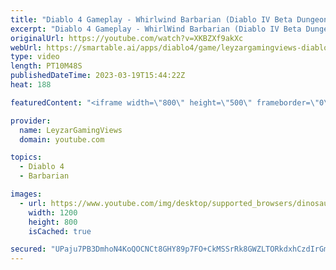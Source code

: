 ```yaml
---
title: "Diablo 4 Gameplay - Whirlwind Barbarian (Diablo IV Beta Dungeon Gameplay)"
excerpt: "Diablo 4 Gameplay - WhirlWind Barbarian (Diablo IV Beta Dungeon Gameplay) Gameplay showcase of the Whirlwind Barbarian ..."
originalUrl: https://youtube.com/watch?v=XKBZXf9akXc
webUrl: https://smartable.ai/apps/diablo4/game/leyzargamingviews-diablo-4-gameplay-whirlwind-barbarian-diablo-iv-beta-dungeon-gameplay/
type: video
length: PT10M48S
publishedDateTime: 2023-03-19T15:44:22Z
heat: 188

featuredContent: "<iframe width=\"800\" height=\"500\" frameborder=\"0\" src=\"https://www.youtube.com/embed/XKBZXf9akXc\" allow=\"accelerometer; autoplay; encrypted-media; gyroscope; picture-in-picture\" allowfullscreen></iframe>"

provider:
  name: LeyzarGamingViews
  domain: youtube.com

topics:
  - Diablo 4
  - Barbarian

images:
  - url: https://www.youtube.com/img/desktop/supported_browsers/dinosaur.png
    width: 1200
    height: 800
    isCached: true

secured: "UPaju7PB3DmhoN4KoQOCNCt8GHY89p7FO+CkMSSrRk8GWZLTORkdxhCzdIrGmkceVD4xYOFJhPBCaYxSWio9c4DX7YywCTbriHRZRMyKXO0amaWwv6aYmBnXFvrIlf2lmBoBqI2hV+U0mPmIBgupOpHJktxY0unmRsBdWOZhN2oyMMcs2ahVh0F3Aa6W/kVoALGmKYOv+iGxNG4lkVyiGrTU6zFxA0LjzzIQgrtFlQe363C3Xbdfm7ma1liWQeozj6szFprUqNMHfpoKuRCLA7FSA+xB9eDktqvElpShaXyQzMH55rWAAgYpcpHqSuFsu3q9m2F2YAymMHunTAQqaZ1UnV9ns7y6E4MAoOGCvL47E25zQ1yUh/2tsLV87gqjhpp9lSEgDVAP9SPttKbNaw==;G3N2oJoRkUMwwFTnf6W5VQ=="
---
```


